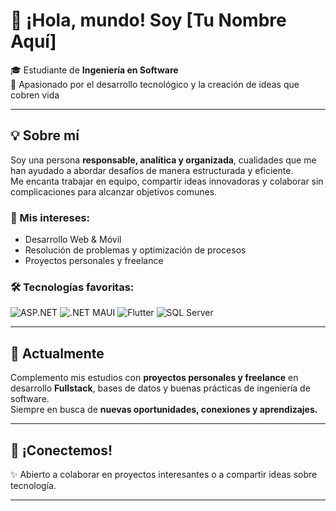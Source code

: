 # 👋 ¡Hola, mundo! Soy [Tu Nombre Aquí]

🎓 Estudiante de **Ingeniería en Software**  
🚀 Apasionado por el desarrollo tecnológico y la creación de ideas que cobren vida  

---

## 💡 Sobre mí
Soy una persona **responsable, analítica y organizada**, cualidades que me han ayudado a abordar desafíos de manera estructurada y eficiente.  
Me encanta trabajar en equipo, compartir ideas innovadoras y colaborar sin complicaciones para alcanzar objetivos comunes.

### 🌟 Mis intereses:
- Desarrollo Web & Móvil
- Resolución de problemas y optimización de procesos
- Proyectos personales y freelance

### 🛠️ Tecnologías favoritas:
![ASP.NET](https://img.shields.io/badge/-ASP.NET-blue?logo=.net&logoColor=white)
![.NET MAUI](https://img.shields.io/badge/-.NET%20MAUI-purple?logo=.net&logoColor=white)
![Flutter](https://img.shields.io/badge/-Flutter-02569B?logo=flutter&logoColor=white)
![SQL Server](https://img.shields.io/badge/-SQL%20Server-CC2927?logo=microsoftsqlserver&logoColor=white)

---

## 🌱 Actualmente
Complemento mis estudios con **proyectos personales y freelance** en desarrollo **Fullstack**, bases de datos y buenas prácticas de ingeniería de software.  
Siempre en busca de **nuevas oportunidades, conexiones y aprendizajes.**

---

## 🤝 ¡Conectemos!
✨ Abierto a colaborar en proyectos interesantes o a compartir ideas sobre tecnología.

---
